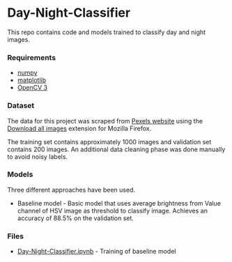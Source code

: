 # Day-Night-Classifier
This repo contains code and models trained to classify day and night images.

### Requirements
- [numpy](https://pypi.org/project/numpy/)
- [matplotlib](https://pypi.org/project/matplotlib/)
- [OpenCV 3](https://pypi.org/project/opencv-python/3.4.9.31/)

### Dataset
The data for this project was scraped from [Pexels website](https://www.pexels.com/) using the [Download all images](https://addons.mozilla.org/en-US/firefox/addon/save-all-images-webextension/) extension for Mozilla Firefox.

The training set contains approximately 1000 images and validation set contains 200 images. An additional data cleaning phase was done manually to avoid noisy labels.

### Models
Three different approaches have been used.
- Baseline model - Basic model that uses average brightness from Value channel of HSV image as threshold to classify image. Achieves an accuracy of 88.5% on the validation set.

### Files
- [Day-Night-Classifier.ipynb](https://github.com/amolmzope/Day-Night-Classifier/blob/main/Day%26Night%20Classifier.ipynb) - Training of baseline model
